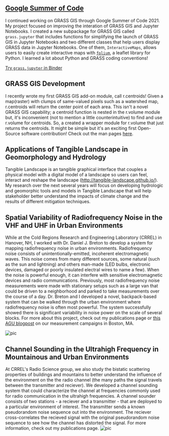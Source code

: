 
## [Google Summer of Code](https://trac.osgeo.org/grass/wiki/GSoC/2021/JupyterAndGRASS)
I continued working on GRASS GIS through Google Summer of Code 2021. My project focused on improving the interation of GRASS GIS and Jupyter Notebooks. I created a new subpackage for GRASS GIS called `grass.jupyter` that includes functions for simplifying the launch of GRASS GIS in Jupyter Notebooks and two different classes that help users display GRASS data in Jupyter Notebooks. One of them, `InteractiveMaps`, allows users to easily create interactive maps with [`folium`](https://python-visualization.github.io/folium/index.html), a leaflet library for Python. I learned a lot about Python and GRASS coding conventions!

[Try `grass.jupyter` in Binder](https://mybinder.org/v2/gh/OSGeo/grass/c173461?urlpath=lab%2Ftree%2Fdoc%2Fnotebooks%2Fgrass_jupyter.ipynb)


## GRASS GIS Development
I recently wrote my first GRASS GIS add-on module, call r.centroids! Given a map(raster) with clumps of same-valued pixels such as a watershed map, r.centroids will return the center point of each area. This isn't a novel GRASS GIS capability; a centroid function is nested in the r.volume module but, it's inconvenient (not to mention a little counterintuitive) to find and use r.volume for centroids. So, a created a wrapper module for r.volume that just returns the centroids. It might be simple but it's an exciting first Open-Source software contribution! Check out the man pages [here](https://grass.osgeo.org/grass78/manuals/addons/r.centroids.html).

## Applications of Tangible Landscape in Geomorphology and Hydrology

Tangible Landscape is an tangible graphical interface that couples a physical model with a digital model of a landscape so users can feel, interact and reshape the landscape (http://tangible-landscape.github.io/). My research over the next several years will focus on developing hydrologic and geomorphic tools and models in Tangible Landscape that will help stakeholder better understand the impacts of climate change and the results of different mitigation techniques.

## Spatial Variability of Radiofrequency Noise in the VHF and UHF in Urban Environments
While at the Cold Regions Research and Engineering Laboratory (CRREL) in Hanover, NH, I worked with Dr. Daniel J. Breton to develop a system for mapping radiofrequency noise in urban environments. Radiofrequency noise consists of unintentionally-emitted, incoherent electromagnetic waves. This noise comes from many different sources, some natural (such as the sun and lightning) and others man-made (LED bulbs, electronic devices, damaged or poorly insulated electral wires to name a few). When the noise is powerful enough, it can interfere with sensitive electromagnetic devices and radio communications. Previously, most radiofrequency noise measurements were made with stationary setups such as a large van that could be driven to a neighborhood and parked to take measurements over the course of a day. Dr. Breton and I developed a novel, backpack-based system that can be walked through the urban environment where radiofrequency noise is often most powerful. The system successfully showed there is significant variability in noise power on the scale of several blocks. For more about this project, check out my publications page or [this AGU blogpost](https://blogs.agu.org/geospace/2019/10/23/radio-noise-maps-show-where-emergency-communications-could-get-tricky/) on our measurement campaigns in Boston, MA.

![pic](https://chaedri.github.io/images/RFNoise_boston.jpg)

## Channel Sounding in the Ultrahigh Frequency in Mountainous and Urban Environments
At CRREL's Radio Science group, we also study the bistatic scattering properties of buildings and mountains to better understand the influence of the environment on the the radio channel (the many paths the signal travels between the transmitter and reciever). We developed a channel sounding system that could characterize the channel at frequencies commonly used for radio communication in the ultrahigh frequencies. A channel sounder consists of two stations - a reciever and a transmitter - that are deployed to a particular environment of interest. The transmitter sends a known pseudorandom noise sequence out into the environment. The reciever cross-correlates the recieved signal with the original pseudorandom noise sequence to see how the channel has distorted the signal. For more information, check out my publications page.
![pic](https://chaedri.github.io/images/channelsounding.JPG)